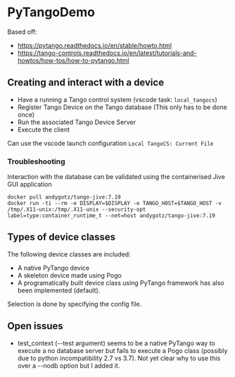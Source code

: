 # PyTangoDemo
Based off:
- https://pytango.readthedocs.io/en/stable/howto.html
- https://tango-controls.readthedocs.io/en/latest/tutorials-and-howtos/how-tos/how-to-pytango.html

## Creating and interact with a device
- Have a running a Tango control system (vscode task: `local_tangocs`)
- Register Tango Device on the Tango database (This only has to be done once)
- Run the associated Tango Device Server
- Execute the client

Can use the vscode launch configuration `Local TangoCS: Current File`

### Troubleshooting
Interaction with the database can be validated using the containerised Jive GUI application 
```
docker pull andygotz/tango-jive:7.19
docker run -ti --rm -e DISPLAY=$DISPLAY -e TANGO_HOST=$TANGO_HOST -v /tmp/.X11-unix:/tmp/.X11-unix --security-opt label=type:container_runtime_t --net=host andygotz/tango-jive:7.19
```

## Types of device classes
The following device classes are included:
- A native PyTango device
- A skeleton device made using Pogo
- A programatically built device class using PyTango framework has also been implemented (default).

Selection is done by specifying the config file.

## Open issues
- test_context (--test argument) seems to be a native PyTango way to execute a no database server but fails to execute a Pogo class (possibly due to python incompatibility 2.7 vs 3.7). Not yet clear why to use this over a --nodb option but I added it.
